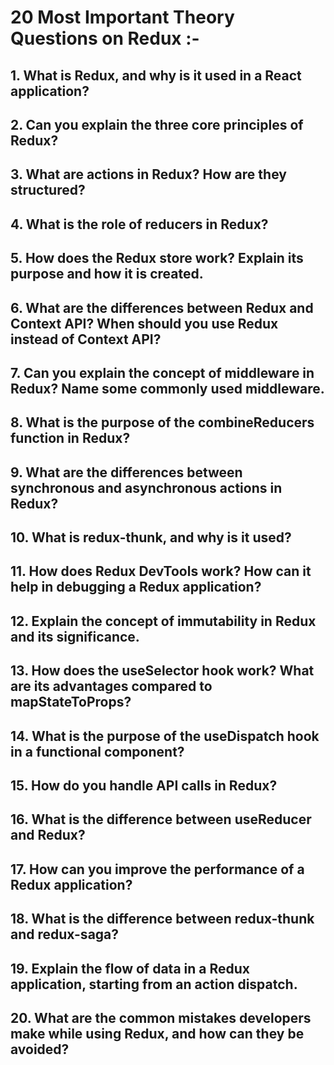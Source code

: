 # 20 Most Important Theory Questions on Redux :-

## 1.	What is Redux, and why is it used in a React application?

## 2.	Can you explain the three core principles of Redux?

## 3.	What are actions in Redux? How are they structured?

## 4.	What is the role of reducers in Redux?

## 5.	How does the Redux store work? Explain its purpose and how it is created.

## 6.	What are the differences between Redux and Context API? When should you use Redux instead of Context API?

## 7.	Can you explain the concept of middleware in Redux? Name some commonly used middleware.

## 8.	What is the purpose of the combineReducers function in Redux?

## 9.	What are the differences between synchronous and asynchronous actions in Redux?

## 10.	What is redux-thunk, and why is it used?

## 11.	How does Redux DevTools work? How can it help in debugging a Redux application?

## 12.	Explain the concept of immutability in Redux and its significance.

## 13.	How does the useSelector hook work? What are its advantages compared to mapStateToProps?

## 14.	What is the purpose of the useDispatch hook in a functional component?

## 15.	How do you handle API calls in Redux?

## 16.	What is the difference between useReducer and Redux?

## 17.	How can you improve the performance of a Redux application?

## 18.	What is the difference between redux-thunk and redux-saga?

## 19.	Explain the flow of data in a Redux application, starting from an action dispatch.

## 20.	What are the common mistakes developers make while using Redux, and how can they be avoided?